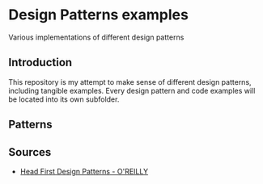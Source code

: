 # Design Patterns examples

Various implementations of different design patterns

## Introduction

This repository is my attempt to make sense of different design patterns, including tangible examples.
Every design pattern and code examples will be located into its own subfolder.

## Patterns

## Sources

- [Head First Design Patterns - O'REILLY](https://www.oreilly.com/library/view/head-first-design/0596007124/)
